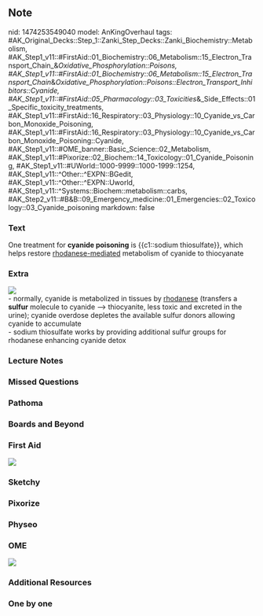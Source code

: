 ## Note
nid: 1474253549040
model: AnKingOverhaul
tags: #AK_Original_Decks::Step_1::Zanki_Step_Decks::Zanki_Biochemistry::Metabolism, #AK_Step1_v11::#FirstAid::01_Biochemistry::06_Metabolism::15_Electron_Transport_Chain_&_Oxidative_Phosphorylation::Poisons, #AK_Step1_v11::#FirstAid::01_Biochemistry::06_Metabolism::15_Electron_Transport_Chain_&_Oxidative_Phosphorylation::Poisons::Electron_Transport_Inhibitors::Cyanide, #AK_Step1_v11::#FirstAid::05_Pharmacology::03_Toxicities_&_Side_Effects::01_Specific_toxicity_treatments, #AK_Step1_v11::#FirstAid::16_Respiratory::03_Physiology::10_Cyanide_vs_Carbon_Monoxide_Poisoning, #AK_Step1_v11::#FirstAid::16_Respiratory::03_Physiology::10_Cyanide_vs_Carbon_Monoxide_Poisoning::Cyanide, #AK_Step1_v11::#OME_banner::Basic_Science::02_Metabolism, #AK_Step1_v11::#Pixorize::02_Biochem::14_Toxicology::01_Cyanide_Poisoning, #AK_Step1_v11::#UWorld::1000-9999::1000-1999::1254, #AK_Step1_v11::^Other::^EXPN::BGedit, #AK_Step1_v11::^Other::^EXPN::Uworld, #AK_Step1_v11::^Systems::Biochem::metabolism::carbs, #AK_Step2_v11::#B&B::09_Emergency_medicine::01_Emergencies::02_Toxicology::03_Cyanide_poisoning
markdown: false

### Text
<div>
  One treatment for <b>cyanide poisoning</b> is {{c1::sodium
  thiosulfate}}, which helps restore <u>rhodanese-mediated</u>
  metabolism of cyanide to thiocyanate
</div>

### Extra
<img src="cm%20poison%20t_1606536512076.png">
<div>
  - normally, cyanide is metabolized in tissues by <u>rhodanese</u>
  (transfers a <b>sulfur</b> molecule to cyanide -->
  thiocyanite, less toxic and excreted in the urine); cyanide
  overdose depletes the available sulfur donors allowing cyanide to
  accumulate
</div>
<div>
  - sodium thiosulfate works by providing additional sulfur groups
  for rhodanese enhancing cyanide detox
</div>

### Lecture Notes


### Missed Questions


### Pathoma


### Boards and Beyond


### First Aid
<img src="tmpky4JZs.png">

### Sketchy


### Pixorize


### Physeo


### OME
<div class="ome-widget">
  <a href=
  "https://onlinemeded.org/spa/metabolism?ref=anki"><img src=
  "_OME_AnkiFlashcards_Topic_2.png"></a>
</div>

### Additional Resources


### One by one

